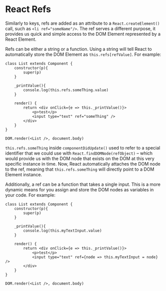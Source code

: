 # React Refs

Similarly to keys, refs are added as an attribute to a ```React.createElement()``` call, such as ```<li ref="someName"/>```. The ref serves a different purpose, it provides us quick and simple access to the DOM Element represented by a React Element.

Refs can be either a string or a function. Using a string will tell React to automatically store the DOM Element as ```this.refs[refValue]```. For example:

```
class List extends Component {
    constructor(p){
        super(p)
    }

    _printValue(){
        console.log(this.refs.someThing.value)
    }

    render() {
        return <div onClick={e => this._printValue()}>
            <p>test</p>
            <input type="text" ref="someThing" />
        </div>
    }
}

DOM.render(<List />, document.body)
```

```this.refs.someThing``` inside ```componentDidUpdate()``` used to refer to a special identifier that we could use with ```React.findDOMNode(refObject)``` – which would provide us with the DOM node that exists on the DOM at this very specific instance in time. Now, React automatically attaches the DOM node to the ref, meaning that ```this.refs.someThing``` will directly point to a DOM Element instance.

Additionally, a ref can be a function that takes a single input. This is a more dynamic means for you assign and store the DOM nodes as variables in your code. For example:

```
class List extends Component {
    constructor(p){
        super(p)
    }

    _printValue(){
        console.log(this.myTextInput.value)
    }

    render() {
        return <div onClick={e => this._printValue()}>
            <p>test</p>
            <input type="text" ref={node => this.myTextInput = node} />
        </div>
    }
}

DOM.render(<List />, document.body)
```